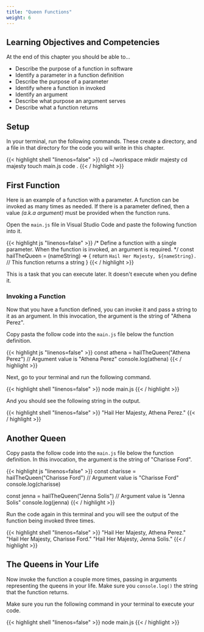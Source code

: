 ```yaml
---
title: "Queen Functions"
weight: 6
---
```


## Learning Objectives and Competencies

At the end of this chapter you should be able to...

* Describe the purpose of a function in software
* Identify a parameter in a function definition
* Describe the purpose of a parameter
* Identify where a function in invoked
* Identify an argument
* Describe what purpose an argument serves
* Describe what a function returns


## Setup

In your terminal, run the following commands. These create a directory, and a file in that directory for the code you will write in this chapter.

{{< highlight shell "linenos=false" >}}
cd ~/workspace
mkdir majesty
cd majesty
touch main.js
code .
{{< / highlight >}}

## First Function

Here is an example of a function with a parameter. A function can be invoked as many times as needed. If there is a parameter defined, then a value _(a.k.a argument)_ must be provided when the function runs.

Open the `main.js` file in Visual Studio Code and paste the following function into it.

{{< highlight js "linenos=false" >}}
/*
    Define a function with a single parameter. When the function
    is invoked, an argument is required.
*/
const hailTheQueen = (nameString) => {
    return `Hail Her Majesty, ${nameString}.`  // This function returns a string
}
{{< / highlight >}}

This is a task that you can execute later. It doesn't execute when you define it.

### Invoking a Function

Now that you have a function defined, you can invoke it and pass a string to it as an argument. In this invocation, the argument is the string of "Athena Perez".

Copy pasta the follow code into the `main.js` file below the function definition.

{{< highlight js "linenos=false" >}}
const athena = hailTheQueen("Athena Perez") // Argument value is "Athena Perez"
console.log(athena)
{{< / highlight >}}

Next, go to your terminal and run the following command.

{{< highlight shell "linenos=false" >}}
node main.js
{{< / highlight >}}

And you should see the following string in the output.

{{< highlight shell "linenos=false" >}}
"Hail Her Majesty, Athena Perez."
{{< / highlight >}}

## Another Queen

Copy pasta the follow code into the `main.js` file below the function definition. In this invocation, the argument is the string of "Charisse Ford".

{{< highlight js "linenos=false" >}}
const charisse = hailTheQueen("Charisse Ford") // Argument value is "Charisse Ford"
console.log(charisse)

const jenna = hailTheQueen("Jenna Solis") // Argument value is "Jenna Solis"
console.log(jenna)
{{< / highlight >}}

Run the code again in this terminal and you will see the output of the function being invoked three times.

{{< highlight shell "linenos=false" >}}
"Hail Her Majesty, Athena Perez."
"Hail Her Majesty, Charisse Ford."
"Hail Her Majesty, Jenna Solis."
{{< / highlight >}}


## The Queens in Your Life

Now invoke the function a couple more times, passing in arguments representing the queens in your life. Make sure you `console.log()` the string that the function returns.

Make sure you run the following command in your terminal to execute your code.

{{< highlight shell "linenos=false" >}}
node main.js
{{< / highlight >}}
